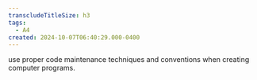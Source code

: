 ```yaml
---
transcludeTitleSize: h3
tags:
  - A4
created: 2024-10-07T06:40:29.000-0400
---
```

use proper code maintenance techniques and conventions when creating computer programs.